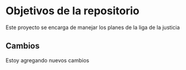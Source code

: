 # Objetivos de la repositorio

Este proyecto se encarga de manejar los planes de la liga de la justicia


## Cambios

Estoy agregando nuevos cambios